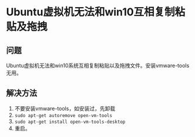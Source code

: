 # Ubuntu虚拟机无法和win10互相复制粘贴及拖拽


## 问题
Ubuntu虚拟机无法和win10系统互相复制粘贴以及拖拽文件。安装vmware-tools无用。

## 解决方法
1. 不要安装vmware-tools，如安装过，先卸载
2. `sudo apt-get autoremove open-vm-tools`
3. `sudo apt-get install open-vm-tools-desktop`
4. 重启。

